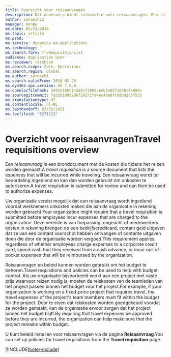 ```yaml
---
title: Overzicht voor reisaanvragen
description: Dit onderwerp biedt informatie over reisaanvragen. Een reisaanvraag documenteert geplande reiskosten.
author: saraschi2
manager: AnnBe
ms.date: 02/23/2018
ms.topic: article
ms.prod: ''
ms.service: dynamics-ax-applications
ms.technology: ''
ms.search.form: TrvRequisitionList
audience: Application User
ms.reviewer: roschlom
ms.search.scope: Core, Operations
ms.search.region: Global
ms.author: saraschi
ms.search.validFrom: 2016-02-28
ms.dyn365.ops.version: AX 7.0.0
ms.openlocfilehash: 3441a386c142d8c73066c6eb1e0371678c44d94c
ms.sourcegitcommit: fa32b1893286f20271fa4ec4be8fc68bd135f53c
ms.translationtype: HT
ms.contentlocale: nl-NL
ms.lasthandoff: 02/15/2021
ms.locfileid: "5271212"
---
```

# <a name="travel-requisitions-overview"></a><span data-ttu-id="01410-104">Overzicht voor reisaanvragen</span><span class="sxs-lookup"><span data-stu-id="01410-104">Travel requisitions overview</span></span>

<span data-ttu-id="01410-105">Een *reisaanvraag* is een brondocument met de kosten die tijdens het reizen worden gemaakt.</span><span class="sxs-lookup"><span data-stu-id="01410-105">A *travel requisition* is a source document that lists the expenses that will be incurred while traveling.</span></span> <span data-ttu-id="01410-106">Een reisaanvraag wordt ter beoordeling ingediend en kan dan worden gebruikt om onkosten te autoriseren.</span><span class="sxs-lookup"><span data-stu-id="01410-106">A travel requisition is submitted for review and can then be used to authorize expenses.</span></span>

<span data-ttu-id="01410-107">Uw organisatie vereist mogelijk dat een reisaanvraag wordt ingediend voordat werknemers onkosten maken die aan de organisatie in rekening worden gebracht.</span><span class="sxs-lookup"><span data-stu-id="01410-107">Your organization might require that a travel requisition is submitted before employees incur expenses that are charged to the organization.</span></span> <span data-ttu-id="01410-108">Deze vereiste is van toepassing, ongeacht of medewerkers kosten in rekening brengen op een bedrijfscreditcard, contant geld uitgeven dat ze van een contant voorschot hebben ontvangen of contante uitgaven doen die door de organisatie worden vergoed.</span><span class="sxs-lookup"><span data-stu-id="01410-108">This requirement applies, regardless of whether employees charge expenses to a corporate credit card, spend cash that they received from a cash advance, or incur out-of-pocket expenses that will be reimbursed by the organization.</span></span>

<span data-ttu-id="01410-109">Reisaanvragen en beleid kunnen worden gebruikt om het budget te beheren.</span><span class="sxs-lookup"><span data-stu-id="01410-109">Travel requisitions and policies can be used to help with budget control.</span></span> <span data-ttu-id="01410-110">Als uw organisatie bijvoorbeeld werkt aan een project met vaste prijs waarvoor reizen nodig is, moeten de reiskosten van de teamleden van het project passen binnen het budget voor het project.</span><span class="sxs-lookup"><span data-stu-id="01410-110">For example, if your organization is working on a fixed-price project that requires travel, the travel expenses of the project's team members must fit within the budget for the project.</span></span> <span data-ttu-id="01410-111">Door te eisen dat reiskosten worden goedgekeurd voordat ze worden gemaakt, kan de organisatie ervoor zorgen dat het project binnen het budget blijft.</span><span class="sxs-lookup"><span data-stu-id="01410-111">By requiring that travel expenses be approved before they are incurred, the organization can help make sure that the project remains within budget.</span></span>

<span data-ttu-id="01410-112">U kunt beleid instellen voor reisaanvragen via de pagina **Reisaanvraag**.</span><span class="sxs-lookup"><span data-stu-id="01410-112">You can set up policies for travel requisitions from the **Travel requisition** page.</span></span>


[!INCLUDE[footer-include](../includes/footer-banner.md)]